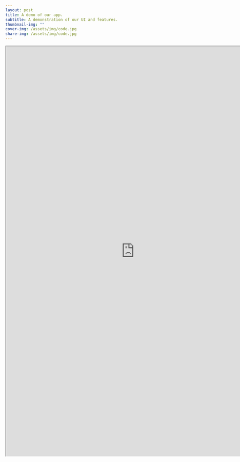 ```yaml
---
layout: post
title: A demo of our app.
subtitle: A demonstration of our UI and features.
thumbnail-img: ""
cover-img: /assets/img/code.jpg
share-img: /assets/img/code.jpg
---
```



<iframe
src="https://www.dropbox.com/s/ffcxn97hknsz379/device-2023-04-10-030947.webm?raw=1"
width="800" height="1280" allowfullscreen></iframe>
